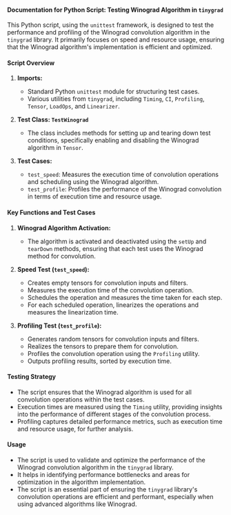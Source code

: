 #### Documentation for Python Script: Testing Winograd Algorithm in `tinygrad`

This Python script, using the `unittest` framework, is designed to test the performance and profiling of the Winograd convolution algorithm in the `tinygrad` library. It primarily focuses on speed and resource usage, ensuring that the Winograd algorithm's implementation is efficient and optimized.

#### Script Overview

1. **Imports:**
   - Standard Python `unittest` module for structuring test cases.
   - Various utilities from `tinygrad`, including `Timing`, `CI`, `Profiling`, `Tensor`, `LoadOps`, and `Linearizer`.

2. **Test Class: `TestWinograd`**
   - The class includes methods for setting up and tearing down test conditions, specifically enabling and disabling the Winograd algorithm in `Tensor`.

3. **Test Cases:**
   - `test_speed`: Measures the execution time of convolution operations and scheduling using the Winograd algorithm.
   - `test_profile`: Profiles the performance of the Winograd convolution in terms of execution time and resource usage.

#### Key Functions and Test Cases

1. **Winograd Algorithm Activation:**
   - The algorithm is activated and deactivated using the `setUp` and `tearDown` methods, ensuring that each test uses the Winograd method for convolution.

2. **Speed Test (`test_speed`):**
   - Creates empty tensors for convolution inputs and filters.
   - Measures the execution time of the convolution operation.
   - Schedules the operation and measures the time taken for each step.
   - For each scheduled operation, linearizes the operations and measures the linearization time.

3. **Profiling Test (`test_profile`):**
   - Generates random tensors for convolution inputs and filters.
   - Realizes the tensors to prepare them for convolution.
   - Profiles the convolution operation using the `Profiling` utility.
   - Outputs profiling results, sorted by execution time.

#### Testing Strategy

- The script ensures that the Winograd algorithm is used for all convolution operations within the test cases.
- Execution times are measured using the `Timing` utility, providing insights into the performance of different stages of the convolution process.
- Profiling captures detailed performance metrics, such as execution time and resource usage, for further analysis.

#### Usage

- The script is used to validate and optimize the performance of the Winograd convolution algorithm in the `tinygrad` library.
- It helps in identifying performance bottlenecks and areas for optimization in the algorithm implementation.
- The script is an essential part of ensuring the `tinygrad` library's convolution operations are efficient and performant, especially when using advanced algorithms like Winograd.

